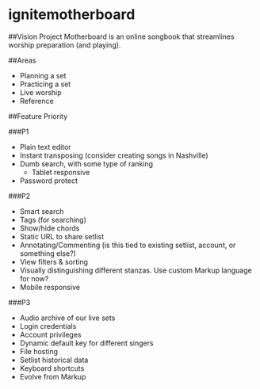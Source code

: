 # ignitemotherboard 

##Vision
Project Motherboard is an online songbook that streamlines worship preparation (and playing).

##Areas
- Planning a set
- Practicing a set
- Live worship
- Reference
 
##Feature Priority

###P1
- Plain text editor
- Instant transposing (consider creating songs in Nashville)
- Dumb search, with some type of ranking
    - Tablet responsive
- Password protect

###P2
- Smart search
- Tags (for searching)
- Show/hide chords
- Static URL to share setlist
- Annotating/Commenting (is this tied to existing setlist, account, or something else?)
- View filters & sorting
- Visually distinguishing different stanzas. Use custom Markup language for now?
- Mobile responsive

###P3
- Audio archive of our live sets
- Login credentials
- Account privileges
- Dynamic default key for different singers
- File hosting
- Setlist historical data
- Keyboard shortcuts
- Evolve from Markup
